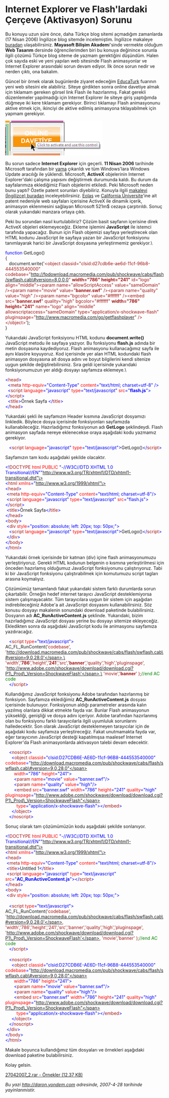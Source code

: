# Internet Explorer ve Flash'lardaki Çerçeve (Aktivasyon) Sorunu
Bu konuyu uzun süre önce, daha Türkçe blog sitemi açmadığım zamanlarda
(17 Nisan 2006) İngilizce blog sitemde incelemiştim. İngilizce makaleye
[buradan](http://daron.yondem.com/en/post/5e86a2ff-9d03-431f-8759-e643bad1bdcc)
ulaşabilirsiniz. **Mayasoft Bilişim Akadem**i'sinde vermekte olduğum
**Web Tasarım** dersinde öğrencilerimden biri bu konuya değinince
sorunla ilgili çözümü Türkçe blog siteme de yazmam gerektiğini düşündüm.
Halen çok sayıda eski ve yeni yapılan web sitesinde Flash animasyonlar
ve Internet Explorer arasındaki sorun devam ediyor. İlk önce sorun nedir
ve nerden çıktı, ona bakalım.

Güncel bir örnek olarak bugünlerde ziyaret edeceğim
[EducaTurk](http://www.educaturk.com/educaturk/index.asp) fuarının yeni
web sitesini ele alabiliriz. Siteye girdikten sonra online davetiye
almak için tıklamam gereken görsel link Flash ile hazırlanmış. Fakat
gerekli düzenlemeler yapılmadığı için Internet Explorer ile siteye giriş
yaptığımda düğmeye iki kere tıklamam gerekiyor. Birinci tıklamayı Flash
animasyonunu aktive etmek için, ikinciyi de aktive edilmiş animasyona
tıklayabilmek için yapmam gerekiyor.

![](media/Internet_Explorer_ve_Flashlardaki_Cerceve_Aktivasyon_Sorunu/27042007_1.png)

Bu sorun sadece **Internet Explorer** için geçerli. **11 Nisan 2006**
tarihinde Microsoft tarafından bir
[yama](http://support.microsoft.com/?scid=kb%3Btr%3B912945&x=11&y=13)
çıkarıldı ve tüm Windows'lara Windows Update aracılığı ile yüklendi.
Microsoft, **ActiveX** objelerinin Internet Explorer'daki çalışma
yapısını değiştirmek durumunda kaldı. Bu durum da sayfalarımıza
eklediğimiz Flash objelerini etkiledi. Peki Microsoft neden bunu yaptı?
Özetle patent sorunları diyebiliriz. Konuyla ilgili [makaleyi
(İngilizce)
buradan](http://www.vnunet.com/vnunet/news/2153137/eolas-patent-case-prompts)
inceleyebilirsiniz. [Eolas](http://www.eolas.com/) ve [California
Üniversite](http://www.universityofcalifornia.edu/)'ine ait patent
nedeniyle web sayfaları içerisine ActiveX ile dinamik içerik, animasyon
eklenmesini sağlayan Microsoft 521m\$ cezaya çarptırıldı. Sonuç olarak
yukarıdaki manzara ortaya çıktı.

Peki bu sorundan nasıl kurtulabiliriz? Çözüm basit sayfanın içerisine
direk ActiveX objeleri eklemeyeceğiz. Ekleme işlemini **JavaScript** ile
istemci tarafında yapacağız. Bunun için Flash objemizi sayfaya
yerleştirecek olan HTML kodunu JavaScript ile sayfaya yazan bir
JavaScript fonksiyonu tanımlayarak harici bir JavaScript dosyasına
yerleştirmemiz gerekiyor.\

<span style="color: blue;"> function</span><span> GetLogo()</span>\
 <span> {</span>\
 <span> <span style="">   </span> document.write(<span
style="color: rgb(163, 21, 21);">'\<object
classid="clsid:d27cdb6e-ae6d-11cf-96b8-444553540000"
codebase="http://fpdownload.macromedia.com/pub/shockwave/cabs/flash/swflash.cab\#version=8,0,0,0"
**width="786" height="241"** id="logo" align="middle"\>\<param
name="allowScriptAccess" value="sameDomain" /\>\<param name="movie"
value="**banner.swf**" /\>\<param name="quality" value="high" /\>\<param
name="bgcolor" value="\#ffffff" /\>\<embed src="**banner.swf**"
quality="high" bgcolor="\#ffffff" **width="786" height="241"**
name="logo" align="middle" allowscriptaccess="sameDomain"
type="application/x-shockwave-flash"
pluginspage="http://www.macromedia.com/go/getflashplayer"
/\>\</object\>'</span>);</span>\
 <span> }</span>

Yukarıdaki JavaScript fonksiyonu HTML kodunu **document.write()**
JavaScript metodu ile sayfaya yazıyor. Bu fonksiyonu **flash.js** adında
bir metin dosyasına kaydediyoruz. Flash animasyonu kullanacağımız sayfa
ile aynı klasöre koyuyoruz. Kod içerisinde yer alan HTML kodundaki flash
animasyon dosyasına ait dosya adını ve boyut bilgilerini kendi sitenize
uygun şekilde değiştirebilirsiniz. Sıra geldi içerisinde yukarıdaki
fonksiyonumuzun yer aldığı dosyayı sayfamıza eklemeye.\

<span style="color: blue;"> \<</span><span
style="color: rgb(163, 21, 21);">head</span><span
style="color: blue;">\></span>\
 <span> <span>  </span> <span style="color: blue;"> \<</span><span
style="color: rgb(163, 21, 21);">meta</span> <span style="color: red;">
http-equiv</span><span style="color: blue;">="Content-Type"</span> <span
style="color: red;"> content</span><span
style="color: blue;">="text/html; charset=utf-8"</span> <span
style="color: blue;"> /\></span></span>\
 <span> <span>  </span> <span style="color: blue;"> \<</span><span
style="color: rgb(163, 21, 21);">script</span> <span
style="color: red;"> language</span><span
style="color: blue;">="javascript"</span> <span style="color: red;">
type</span><span style="color: blue;">="text/javascript"</span> <span
style="color: red;"> src</span><span
style="color: blue;">="**flash.js**"</span><span
style="color: blue;">\></span></span><span><span
style="color: blue;">\</</span><span
style="color: rgb(163, 21, 21);"></span></span><span><span
style="color: blue;"></span><span
style="color: rgb(163, 21, 21);">script</span></span><span><span
style="color: blue;">\></span></span>\
 <span> <span>  </span> <span style="color: blue;"> \<</span><span
style="color: rgb(163, 21, 21);">title</span><span
style="color: blue;">\></span>Örnek Sayfa <span style="color: blue;">
\</</span><span style="color: rgb(163, 21, 21);">title</span><span
style="color: blue;">\></span></span>\
 <span style="color: blue;"> \</</span><span
style="color: rgb(163, 21, 21);">head</span><span
style="color: blue;">\></span>

Yukardaki şekli ile sayfamızın Header kısmına JavaScript dosyamızı
linkledik. Böylece dosya içerisinde fonksiyonları sayfamızda
kullanabileceğiz. Hazırladığımız fonksiyonun adı <span>**GetLogo**
şeklindeydi. Flash animasyon sayfada nereye eklenecekse oraya aşağıdaki
kodu yazmamız gerekiyor.</span>

<span><span>   </span><span style="color: blue;">\<</span><span
style="color: rgb(163, 21, 21);">script</span><span style="color: red;">
language</span><span style="color: blue;">="javascript"</span><span
style="color: red;"> type</span><span
style="color: blue;">="text/javascript"\></span>GetLogo()<span
style="color: blue;">\</</span><span
style="color: rgb(163, 21, 21);">script</span><span
style="color: blue;">\></span></span>

Sayfamızın tam kodu aşağıdaki şekilde olacaktır.

<span style="color: blue;">\<!</span><span
style="color: rgb(163, 21, 21);">DOCTYPE</span><span><span
style="color: red;"> html </span><span
style="color: red;">PUBLIC</span><span style="color: blue;">
"-//W3C//DTD XHTML 1.0 Transitional//EN"</span><span
style="color: blue;">"http://www.w3.org/TR/xhtml1/DTD/xhtml1-transitional.dtd"\></span></span>\
<span style="color: blue;">\<</span><span
style="color: rgb(163, 21, 21);">html</span><span><span
style="color: red;"> xmlns</span><span
style="color: blue;">="http://www.w3.org/1999/xhtml"\></span></span>\
<span style="color: blue;">\<</span><span
style="color: rgb(163, 21, 21);">head</span><span
style="color: blue;">\></span>\
<span><span> </span><span style="color: blue;">\<</span><span
style="color: rgb(163, 21, 21);">meta</span><span style="color: red;">
http-equiv</span><span style="color: blue;">="Content-Type"</span><span
style="color: red;"> content</span><span
style="color: blue;">="text/html; charset=utf-8"</span><span
style="color: blue;">/\></span></span>\
<span><span> </span><span style="color: blue;">\<</span><span
style="color: rgb(163, 21, 21);">script </span><span
style="color: red;">language</span><span
style="color: blue;">="javascript"</span><span style="color: red;">
type</span><span style="color: blue;">="text/javascript"</span><span
style="color: red;"> src</span><span
style="color: blue;">="flash.js"\>\</</span><span
style="color: rgb(163, 21, 21);">script</span><span
style="color: blue;">\></span></span>\
<span><span> </span><span style="color: blue;">\<</span><span
style="color: rgb(163, 21, 21);">title</span><span
style="color: blue;">\></span>Örnek Sayfa<span
style="color: blue;">\</</span><span
style="color: rgb(163, 21, 21);">title</span><span
style="color: blue;">\></span></span>\
<span style="color: blue;">\</</span><span
style="color: rgb(163, 21, 21);">head</span><span
style="color: blue;">\></span>\
<span style="color: blue;">\<</span><span
style="color: rgb(163, 21, 21);">body</span><span
style="color: blue;">\></span>\
<span><span> </span><span style="color: blue;">\<</span><span
style="color: rgb(163, 21, 21);">div</span><span style="color: red;">
style</span><span style="color: blue;">="position: absolute; left: 20px;
top: 50px;"\></span></span>\
<span><span>   </span><span style="color: blue;">\<</span><span
style="color: rgb(163, 21, 21);">script </span><span
style="color: red;">language</span><span
style="color: blue;">="javascript"</span><span style="color: red;">
type</span><span
style="color: blue;">="text/javascript"\></span>GetLogo()<span
style="color: blue;">\</</span><span
style="color: rgb(163, 21, 21);">script</span><span
style="color: blue;">\></span></span>\
<span><span> </span><span style="color: blue;">\</</span><span
style="color: rgb(163, 21, 21);">div</span><span
style="color: blue;">\></span></span>\
<span style="color: blue;">\</</span><span
style="color: rgb(163, 21, 21);">body</span><span
style="color: blue;">\></span>\
<span style="color: blue;">\</</span><span
style="color: rgb(163, 21, 21);">html</span><span
style="color: blue;">\></span> 

Yukarıdaki örnek içerisinde bir katman (div) içine flash animasyonumuzu
yerleştiriyoruz. Gerekli HTML kodunun belgenin o kısmına yerleştirilmesi
için önceden hazırlamış olduğumuz JavaScript fonksiyonunu
çalıştırıyoruz. Tabi ki bir JavaScript fonksiyonu çalıştırabilmek için
komutumuzu script tagları arasına koymalıyız.

Çözümümüz tamamlandı fakat yukarıdaki sistem farklı durumlarda sorun
çıkartabilir. Örneğin hedef internet tarayıcı JavaScript desteklemiyorsa
sistem çalışmayacaktır. Tüm tarayıcılara uygun bir sistem için aşağıdan
indirebileceğiniz Adobe'a ait JavaScript dosyasını kullanabilirsiniz.
Söz konusu dosyayı makalenin sonundaki download paketinde
bulabilirsiniz. Dosyanın adı **AC\_RunActiveContent.js** şeklinde.
Yukarıdaki, bizim hazırladığımız JavaScript dosyası yerine bu dosyayı
sitemize ekleyeceğiz. Ekledikten sonra da aşağıdaki JavaScript kodu ile
animasyonu sayfamıza yazdıracağız.

<span>   <span style="color: blue;">\<</span><span
style="color: rgb(163, 21, 21);">script</span><span style="color: red;">
type</span><span
style="color: blue;">="text/javascript"\></span></span>\
<span>AC\_FL\_RunContent(<span
style="color: rgb(163, 21, 21);">'codebase'</span>,<span
style="color: rgb(163, 21, 21);">
'http://download.macromedia.com/pub/shockwave/cabs/flash/swflash.cab\#version=9,0,28,0'</span>,\
<span style="color: rgb(163, 21, 21);"> 'width'</span>,<span
style="color: rgb(163, 21, 21);">'**786**'</span>,<span
style="color: rgb(163, 21, 21);">'height'</span>,<span
style="color: rgb(163, 21, 21);">'**241**'</span>,<span
style="color: rgb(163, 21, 21);">'src'</span>,<span
style="color: rgb(163, 21, 21);">'**banner**'</span>,<span
style="color: rgb(163, 21, 21);">'quality'</span>,<span
style="color: rgb(163, 21, 21);">'high'</span>,<span
style="color: rgb(163, 21, 21);">'pluginspage'</span>,\
<span style="color: rgb(163, 21, 21);">
'http://www.adobe.com/shockwave/download/download.cgi?P1\_Prod\_Version=ShockwaveFlash'</span>,\
 <span style="color: rgb(163, 21, 21);">'movie'</span>,<span
style="color: rgb(163, 21, 21);">'**banner**'</span> );<span
style="color: green;">//end AC code</span></span>\
<span>   <span style="color: blue;">\</</span><span
style="color: rgb(163, 21, 21);">script</span><span
style="color: blue;">\></span></span>

Kullandığımız JavaScript fonksiyonu Adobe tarafından hazırlanmış bir
fonksiyon. Sayfamıza eklediğimiz **AC\_RunActiveContent.js** dosyası
içerisinde bulunuyor. Fonksiyonun aldığı parametreler arasında kalın
yazılmış olanlara dikkat etmekte fayda var. Bunlar Flash animasyonun
yüksekliği, genişliği ve dosya adını içeriyor. Adobe tarafından
hazırlanmış olan bu fonksiyonu farklı tarayıcılarla ilgili uyumluluk
sorunlarını halledecektir. Son olarak JavaScript desteklemeyen
tarayıcılar için de aşağıdaki kodu sayfamıza yerleştireceğiz. Fakat
unutmamakta fayda var, eğer tarayıcının JavaScript desteği kapatılmışsa
maalesef Internet Explorer'da Flash animasyonlarda aktivasyon talebi
devam edecektir.

<span>   <span style="color: blue;">\<</span><span
style="color: rgb(163, 21, 21);">noscript</span><span
style="color: blue;">\></span></span>\
<span>     <span style="color: blue;">\<</span><span
style="color: rgb(163, 21, 21);">object </span><span
style="color: red;">classid</span><span
style="color: blue;">="clsid:D27CDB6E-AE6D-11cf-96B8-444553540000"</span><span
style="color: red;"> codebase</span><span
style="color: blue;">="http://download.macromedia.com/pub/shockwave/cabs/flash/swflash.cab\#version=9,0,28,0"</span></span>\
<span>       <span style="color: red;">width</span><span
style="color: blue;">="786" </span><span
style="color: red;">height</span><span
style="color: blue;">="241"\></span></span>\
<span>       <span style="color: blue;">\<</span><span
style="color: rgb(163, 21, 21);">param</span><span style="color: red;">
name</span><span style="color: blue;">="movie"</span><span
style="color: red;"> value</span><span
style="color: blue;">="banner.swf"/\></span></span>\
<span>       <span style="color: blue;">\<</span><span
style="color: rgb(163, 21, 21);">param</span><span style="color: red;">
name</span><span style="color: blue;">="quality"</span><span
style="color: red;"> value</span><span
style="color: blue;">="high"/\></span></span>\
<span>       <span style="color: blue;">\<</span><span
style="color: rgb(163, 21, 21);">embed</span><span style="color: red;">
src</span><span style="color: blue;">="banner.swf"</span><span
style="color: red;"> width</span><span
style="color: blue;">="786"</span><span style="color: red;">
height</span><span style="color: blue;">="241"</span><span
style="color: red;"> quality</span><span style="color: blue;">="high"
</span><span style="color: red;">pluginspage</span><span
style="color: blue;">="http://www.adobe.com/shockwave/download/download.cgi?P1\_Prod\_Version=ShockwaveFlash"</span></span>\
<span>         <span style="color: red;">type</span><span
style="color: blue;">="application/x-shockwave-flash"\>\</</span><span
style="color: rgb(163, 21, 21);">embed</span><span
style="color: blue;">\></span></span>\
<span>     <span style="color: blue;">\</</span><span
style="color: rgb(163, 21, 21);">object</span><span
style="color: blue;">\></span></span>\
<span>   <span style="color: blue;">\</</span><span
style="color: rgb(163, 21, 21);">noscript</span><span
style="color: blue;">\></span></span>

Sonuç olarak tam çözümümüzün kodu aşağıdaki şekilde sonlanıyor.

<span style="color: blue;">\<!</span><span
style="color: rgb(163, 21, 21);">DOCTYPE</span><span><span
style="color: red;"> html</span><span style="color: red;"> PUBLIC
</span><span style="color: blue;">"-//W3C//DTD XHTML 1.0
Transitional//EN"</span><span
style="color: blue;">"http://www.w3.org/TR/xhtml1/DTD/xhtml1-transitional.dtd"\></span></span>\
<span style="color: blue;">\<</span><span
style="color: rgb(163, 21, 21);">html</span><span><span
style="color: red;"> xmlns</span><span
style="color: blue;">="http://www.w3.org/1999/xhtml"\></span></span>\
<span style="color: blue;">\<</span><span
style="color: rgb(163, 21, 21);">head</span><span
style="color: blue;">\></span>\
<span><span> </span><span style="color: blue;">\<</span><span
style="color: rgb(163, 21, 21);">meta</span><span style="color: red;">
http-equiv</span><span style="color: blue;">="Content-Type"</span><span
style="color: red;"> content</span><span
style="color: blue;">="text/html; charset=utf-8"</span><span
style="color: blue;">/\></span></span>\
<span><span> </span><span style="color: blue;">\<</span><span
style="color: rgb(163, 21, 21);">title</span><span
style="color: blue;">\></span>Untitled 1<span
style="color: blue;">\</</span><span
style="color: rgb(163, 21, 21);">title</span><span
style="color: blue;">\></span></span>\
<span><span> </span><span style="color: blue;">\<</span><span
style="color: rgb(163, 21, 21);">script </span><span
style="color: red;">language</span><span
style="color: blue;">="javascript"</span><span style="color: red;">
type</span><span style="color: blue;">="text/javascript"</span><span
style="color: red;"> src</span><span
style="color: blue;">="**AC\_RunActiveContent.js**"\>\</</span><span
style="color: rgb(163, 21, 21);">script</span><span
style="color: blue;">\></span></span>\
<span style="color: blue;">\</</span><span
style="color: rgb(163, 21, 21);">head</span><span
style="color: blue;">\></span>\
<span style="color: blue;">\<</span><span
style="color: rgb(163, 21, 21);">body</span><span
style="color: blue;">\></span>\
<span><span> </span><span style="color: blue;">\<</span><span
style="color: rgb(163, 21, 21);">div</span><span style="color: red;">
style</span><span style="color: blue;">="position: absolute; left: 20px;
top: 50px;"\></span></span>\
<span style="color: blue;"> </span>\
<span><span>   </span><span style="color: blue;">\<</span><span
style="color: rgb(163, 21, 21);">script</span><span style="color: red;">
type</span><span
style="color: blue;">="text/javascript"\></span></span>\
<span>AC\_FL\_RunContent(<span
style="color: rgb(163, 21, 21);">'codebase'</span>, <span
style="color: rgb(163, 21, 21);">'http://download.macromedia.com/pub/shockwave/cabs/flash/swflash.cab\#version=9,0,28,0'</span>,
<span style="color: rgb(163, 21, 21);">'width'</span>,<span
style="color: rgb(163, 21, 21);">'786'</span>,<span
style="color: rgb(163, 21, 21);">'height'</span>,<span
style="color: rgb(163, 21, 21);">'241'</span>,<span
style="color: rgb(163, 21, 21);">'src'</span>,<span
style="color: rgb(163, 21, 21);">'banner'</span>,<span
style="color: rgb(163, 21, 21);">'quality'</span>,<span
style="color: rgb(163, 21, 21);">'high'</span>,<span
style="color: rgb(163, 21, 21);">'pluginspage'</span>, <span
style="color: rgb(163, 21, 21);">'http://www.adobe.com/shockwave/download/download.cgi?P1\_Prod\_Version=ShockwaveFlash'</span>,
<span style="color: rgb(163, 21, 21);">'movie'</span>,<span
style="color: rgb(163, 21, 21);">'banner'</span> );<span
style="color: green;">//end AC code</span></span>\
<span><span>   </span><span style="color: blue;">\</</span><span
style="color: rgb(163, 21, 21);">script</span><span
style="color: blue;">\></span></span>\
<span style="color: blue;"> </span>\
<span><span>   </span><span style="color: blue;">\<</span><span
style="color: rgb(163, 21, 21);">noscript</span><span
style="color: blue;">\></span></span>\
<span><span>     </span><span style="color: blue;">\<</span><span
style="color: rgb(163, 21, 21);">object</span><span style="color: red;">
classid</span><span
style="color: blue;">="clsid:D27CDB6E-AE6D-11cf-96B8-444553540000"</span><span
style="color: red;"> codebase</span><span
style="color: blue;">="http://download.macromedia.com/pub/shockwave/cabs/flash/swflash.cab\#version=9,0,28,0"</span></span>\
<span><span>       </span><span style="color: red;">width</span><span
style="color: blue;">="786" </span><span
style="color: red;">height</span><span
style="color: blue;">="241"\></span></span>\
<span><span>       </span><span style="color: blue;">\<</span><span
style="color: rgb(163, 21, 21);">param</span><span style="color: red;">
name</span><span style="color: blue;">="movie"</span><span
style="color: red;"> value</span><span
style="color: blue;">="banner.swf"</span><span
style="color: blue;">/\></span></span>\
<span><span>       </span><span style="color: blue;">\<</span><span
style="color: rgb(163, 21, 21);">param</span><span style="color: red;">
name</span><span style="color: blue;">="quality"</span><span
style="color: red;"> value</span><span
style="color: blue;">="high"</span><span
style="color: blue;">/\></span></span>\
<span><span>       </span><span style="color: blue;">\<</span><span
style="color: rgb(163, 21, 21);">embed</span><span style="color: red;">
src</span><span style="color: blue;">="banner.swf" </span><span
style="color: red;">width</span><span
style="color: blue;">="786"</span><span style="color: red;">
height</span><span style="color: blue;">="241"</span><span
style="color: red;"> quality</span><span
style="color: blue;">="high"</span><span style="color: red;">
pluginspage</span><span
style="color: blue;">="http://www.adobe.com/shockwave/download/download.cgi?P1\_Prod\_Version=ShockwaveFlash"</span></span>\
<span><span>         </span><span style="color: red;">type</span><span
style="color: blue;">="application/x-shockwave-flash"\>\</</span><span
style="color: rgb(163, 21, 21);">embed</span><span
style="color: blue;">\></span></span>\
<span><span>     </span><span style="color: blue;">\</</span><span
style="color: rgb(163, 21, 21);">object</span><span
style="color: blue;">\></span></span>\
<span><span>   </span><span style="color: blue;">\</</span><span
style="color: rgb(163, 21, 21);">noscript</span><span
style="color: blue;">\></span></span>\
<span><span> </span><span style="color: blue;">\</</span><span
style="color: rgb(163, 21, 21);">div</span><span
style="color: blue;">\></span></span>\
<span style="color: blue;">\</</span><span
style="color: rgb(163, 21, 21);">body</span><span
style="color: blue;">\></span>\
<span style="color: blue;">\</</span><span
style="color: rgb(163, 21, 21);">html</span><span
style="color: blue;">\></span>

Makale boyunca kullandığımız tüm dosyaları ve örnekleri aşağıdaki
download paketine bulabilirsiniz.

Kolay gelsin.

[27042007\_2.rar - Örnekler (12.37
KB)](media/Internet_Explorer_ve_Flashlardaki_Cerceve_Aktivasyon_Sorunu/27042007_2.rar)



*Bu yazi http://daron.yondem.com adresinde, 2007-4-28 tarihinde yayinlanmistir.*
